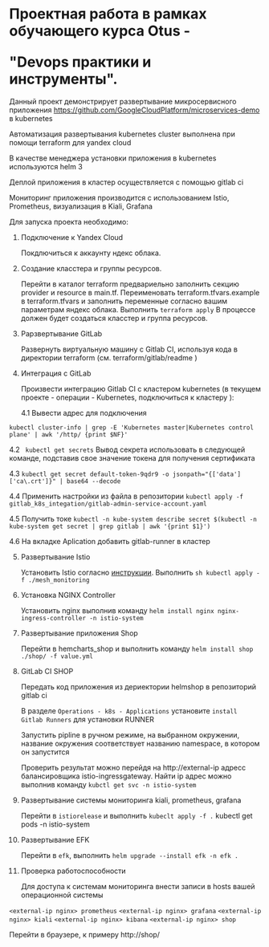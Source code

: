 # Проектная работа в рамках обучающего курса Otus -</p> "Devops практики и инструменты".
Данный проект демонстрирует развертывание микросервисного приложения https://github.com/GoogleCloudPlatform/microservices-demo в kubernetes <p>
Автоматизация развертывания kubernetes cluster выполнена при помощи terraform для yandex cloud <p>
В качестве менеджера установки приложения в kubernetes используются helm 3 <p>
Деплой приложения в кластер осуществляется c помощью gitlab ci <p>
Мониторинг приложения производится с использованием Istio, Prometheus, визуализация в Kiali, Grafana <p>

Для запуска проекта необходимо: <p>
1. Подключение к Yandex Cloud<p>
   Покдлючиться к аккаунту ндекс облака. 

2. Создание класстера и группы ресурсов. <p>
   Перейти в каталог terraform предвариельно заполнить секцию provider и resource в main.tf.
   Переименовать terraform.tfvars.example в terraform.tfvars и заполнить переменные согласно вашим параметрам яндекс облака.
   Выполнить ``terraform apply``
   В процессе должен будет создаться класстер и группа ресурсов.

3. Рарзвертывание GitLab <p>
   Развернуть виртуальную машину с Gitlab CI, используя кода в директории terraform (см. terraform/gitlab/readme )<p>

4. Интеграция с GitLab <p>
   Произвести интеграцию Gitlab CI c кластером kubernetes (в текущем проекте - операции - Kubernetes, подключиться к кластеру ):
   
   4.1 Вывести адрес для подключения
 
 ``` kubectl cluster-info | grep -E 'Kubernetes master|Kubernetes control plane' | awk '/http/ {print $NF}' ```

   4.2  ``` kubectl get secrets```  Вывод секрета использовать в следующей команде, подставив свое значение токена для получения сертификата

   4.3 ``` kubectl get secret default-token-9qdr9 -o jsonpath="{['data']['ca\.crt']}" | base64 --decode  ```

   4.4 Применить настройки из файла в репозитории ``` kubectl apply -f gitlab_k8s_integation/gitlab-admin-service-account.yaml ```
    
   4.5 Получить токе ``kubectl -n kube-system describe secret $(kubectl -n kube-system get secret | grep gitlab | awk '{print $1}') ``
 
   4.6 На вкладке Aplication добавить gitlab-runner в кластер </p>

5. Развертывание Istio <p>
   Установить Istio согласно [инструкции]( https://istio.io/latest/docs/setup/getting-started/). 
   Выполнить ```sh kubectl apply -f ./mesh_monitoring  ```

6. Установка NGINX Controller <p>
   Установить nginx выполнив команду ``helm install nginx nginx-ingress-controller -n istio-system``

7. Развертывание приложения Shop <p>
   Перейти в hemcharts_shop и выполнить команду ``helm install shop ./shop/ -f value.yml``

8. GitLab CI SHOP<p>
   
   Передать код приложения из дериектории helmshop в репозиторий gitlab ci 
   
   В разделе ``Operations - k8s - Applications`` установите ``install Gitlab Runners`` для установки RUNNER
   
   Запустить pipline в ручном режиме, на выбранном окружении, название окружения соответствует названию namespace, в котором он запустится

   Проверить результат можно перейдя на http://external-ip адресс балансировщика istio-ingressgateway. Найти ip адрес можно выполнив команду ``kubctl get svc -n istio-system `` 
9. Развертывание системы мониторинга kiali, prometheus, grafana <p>
   Перейти в ``istiorelease`` и выполнить ``kubeclt apply -f .``
   kubectl get pods -n istio-system 
10. Развертывание EFK <p>
    Перейти в ``efk``, выполнить ``helm upgrade --install efk -n efk .``
11. Проверка работоспособности <p>
    Для доступа к системам мониторинга внести записи в hosts вашей операционной системы 

   ``<external-ip nginx> prometheus``
   ``<external-ip nginx> grafana``
   ``<external-ip nginx> kiali``
   ``<external-ip nginx> kibana``
   ``<external-ip nginx> shop``
   
   Перейти в браузере, к примеру http://shop/
